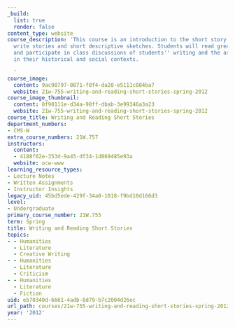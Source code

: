 ```yaml
---
_build:
  list: true
  render: false
content_type: website
course_description: 'This course is an introduction to the short story. Students will
  write stories and short descriptive sketches. Students will read great short stories
  and participate in class discussions of students'' writing and the assigned stories
  in their historical and social contexts.

  '
course_image:
  content: 9ac98797-0871-f8f4-da20-e5111c084ba7
  website: 21w-755-writing-and-reading-short-stories-spring-2012
course_image_thumbnail:
  content: 8f90111e-d34a-98ff-dbab-3e99346a3a23
  website: 21w-755-writing-and-reading-short-stories-spring-2012
course_title: Writing and Reading Short Stories
department_numbers:
- CMS-W
extra_course_numbers: 21W.757
instructors:
  content:
  - 4188f62e-353d-9a45-df34-1d869485e93a
  website: ocw-www
learning_resource_types:
- Lecture Notes
- Written Assignments
- Instructor Insights
legacy_uid: 45bd5ede-429f-34a0-1018-f9bd10d166d3
level:
- Undergraduate
primary_course_number: 21W.755
term: Spring
title: Writing and Reading Short Stories
topics:
- - Humanities
  - Literature
  - Creative Writing
- - Humanities
  - Literature
  - Criticism
- - Humanities
  - Literature
  - Fiction
uid: eb70340d-6661-4adb-8d79-b7c2004d26ec
url_path: courses/21w-755-writing-and-reading-short-stories-spring-2012
year: '2012'
---
```

